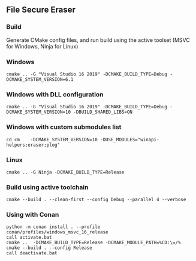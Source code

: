 ## File Secure Eraser

### Build

Generate CMake config files, and run build using the active toolset (MSVC for Windows, Ninja for Linux)

### Windows

```
cmake .. -G "Visual Studio 16 2019" -DCMAKE_BUILD_TYPE=Debug -DCMAKE_SYSTEM_VERSION=6.1
```

### Windows with DLL configuration

```
cmake .. -G "Visual Studio 16 2019" -DCMAKE_BUILD_TYPE=Debug -DCMAKE_SYSTEM_VERSION=10 -DBUILD_SHARED_LIBS=ON
```

### Windows with custom submodules list

```
cd cm	 -DCMAKE_SYSTEM_VERSION=10 -DUSE_MODULES="winapi-helpers;eraser;plog"
```

### Linux

```
cmake .. -G Ninja -DCMAKE_BUILD_TYPE=Release
```

### Build using active toolchain
```
cmake --build . --clean-first --config Debug --parallel 4 --verbose
```

### Using with Conan
```
python -m conan install . --profile conan/profiles/windows_msvc_16_release
call activate.bat
cmake ..  -DCMAKE_BUILD_TYPE=Release -DCMAKE_MODULE_PATH=%CD:\=/%
cmake --build . --config Release
call deactivate.bat
```
